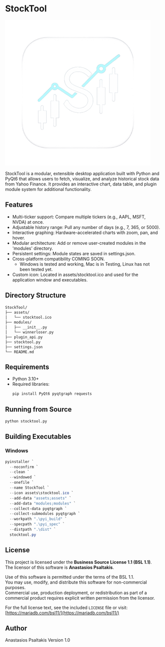 # StockTool

<img src="assets/stocktool.png" alt="StockTool Icon" width="472" height="472">

StockTool is a modular, extensible desktop application built with Python and PyQt6 that allows users to fetch, visualize, and analyze historical stock data from Yahoo Finance. It provides an interactive chart, data table, and plugin module system for additional functionality.

## Features

- Multi-ticker support: Compare multiple tickers (e.g., AAPL, MSFT, NVDA) at once.
- Adjustable history range: Pull any number of days (e.g., 7, 365, or 5000).
- Interactive graphing: Hardware-accelerated charts with zoom, pan, and hover.
- Modular architecture: Add or remove user-created modules in the 'modules' directory.
- Persistent settings: Module states are saved in settings.json.
- Cross-platform compatibility COMING SOON.
  - Windows is tested and working, Mac is in Testing, Linux has not been tested yet.
- Custom icon: Located in assets/stocktool.ico and used for the application window and executables.

## Directory Structure

```
StockTool/
├── assets/
│   └── stocktool.ico
├── modules/
│   ├── __init__.py
│   └── winnerloser.py
├── plugin_api.py
├── stocktool.py
├── settings.json
└── README.md
```

## Requirements

- Python 3.10+
- Required libraries:
  ```bash
  pip install PyQt6 pyqtgraph requests
  ```

## Running from Source

```bash
python stocktool.py
```

## Building Executables

### Windows

```powershell
pyinstaller `
  --noconfirm `
  --clean `
  --windowed `
  --onefile `
  --name StockTool `
  --icon assets\stocktool.ico `
  --add-data "assets;assets" `
  --add-data "modules;modules" `
  --collect-data pyqtgraph `
  --collect-submodules pyqtgraph `
  --workpath ".\pyi_build" `
  --specpath ".\pyi_spec" `
  --distpath ".\dist" `
  stocktool.py

```


## License

This project is licensed under the **Business Source License 1.1 (BSL 1.1)**.  
The licensor of this software is **Anastasios Psaltakis**.

Use of this software is permitted under the terms of the BSL 1.1.  
You may use, modify, and distribute this software for non-commercial purposes.  
Commercial use, production deployment, or redistribution as part of a commercial product requires explicit written permission from the licensor.

For the full license text, see the included `LICENSE` file or visit:  
[https://mariadb.com/bsl11/](https://mariadb.com/bsl11/)


## Author

Anastasios Psaltakis 
Version 1.0
